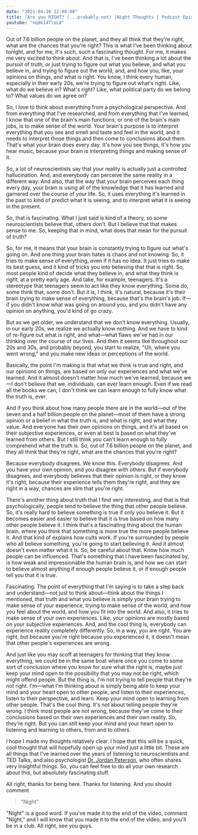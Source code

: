```yaml
---
date: "2021-04-10 12:00:00"
title: "Are you RIGHT? (...probably not) |Night Thoughts | Podcast Episode 2"
youtube: "nqde14TloL8"
---
```



Out of 7.6 billion people on the planet, and they all think that they're right, what are the chances that you're right? This is what I've been thinking about tonight, and for me, it's such, such a fascinating thought. For me, it makes me very excited to think about. And that is, I've been thinking a lot about the pursuit of truth, or just trying to figure out what you believe, and what you believe in, and trying to figure out the world, and, and how you, like, your opinions on things, and what is right. You know, I think every human, especially in their early 20s, we're trying to figure out what's right. Like, what do we believe in? What's right? Like, what political party do we belong to? What values do we agree on?

So, I love to think about everything from a psychological perspective. And from everything that I've researched, and from everything that I've learned, I know that one of the brain's main functions, or one of the brain's main jobs, is to make sense of the world. Your brain's purpose is to interpret everything that you see and smell and taste and feel in the world, and it needs to interpret those things and then come to conclusions about them. That's what your brain does every day. It's how you see things, it's how you hear music, because your brain is interpreting things and making sense of it.

So, a lot of neuroscientists say that your reality is actually just a controlled hallucination. And, and everybody can perceive the same reality in a different way. And also, that the way that your brain perceives each thing every day, your brain is using all of the knowledge that it has learned and garnered over the course of your life. So, it uses everything it's learned in the past to kind of predict what it is seeing, and to interpret what it is seeing in the present.

So, that is fascinating. What I just said is kind of a theory, so some neuroscientists believe that, others don't. But I believe that that makes sense to me. So, keeping that in mind, what does that mean for the pursuit of truth?

So, for me, it means that your brain is constantly trying to figure out what's going on. And one thing your brain hates is chaos and not knowing. So, it tries to make sense of everything, even if it has no idea. It just tries to make its best guess, and it kind of tricks you into believing that that is right. So, most people kind of decide what they believe in, and what they think is right, at a pretty early age. And take, for example, teenagers. It's a stereotype that teenagers seem to act like they know everything. Some do, some think that, some don't. But it is, I think, it's natural, because it's their brain trying to make sense of everything, because that's the brain's job. If—if you didn't know what was going on around you, and you didn't have any opinion on anything, you'd kind of go crazy.

But as we get older, we understand that we don't know everything. Usually, in our early 20s, we realize we actually know nothing. And we have to kind of re-figure out what is right, and what—what flaws we've had in our thinking over the course of our lives. And then it seems like throughout our 20s and 30s, and probably beyond, you start to realize, "Uh, where you went wrong," and you make new ideas or perceptions of the world.

Basically, the point I'm making is that what we think is true and right, and our opinions on things, are based on only our experiences and what we've learned. And it almost doesn't matter how much we've learned, because we—I don't believe that we, individuals, can ever learn enough. Even if we read all the books we can, I don't think we can learn enough to fully know what the truth is, ever.

And if you think about how many people there are in the world—out of the seven and a half billion people on the planet—most of them have a strong opinion or a belief in what the truth is, and what is right, and what they value. And everyone has their own opinions on things, and it's all based on their subjective experiences, or even at best is based on what they've learned from others. But I still think you can't learn enough to fully comprehend what the truth is. So, out of 7.6 billion people on the planet, and they all think that they're right, what are the chances that you're right?

Because everybody disagrees. We know this. Everybody disagrees. And you have your own opinion, and you disagree with others. But if everybody disagrees, and everybody believes that their opinion is right, or they know it's right, because their experience tells them they're right, and they are right in a way, chances are slim that you're right.

There's another thing about truth that I find very interesting, and that is that psychologically, people tend to believe the thing that other people believe. So, it's really hard to believe something is true if only you believe it. But it becomes easier and easier to believe that it is true based on how many other people believe it. I think that's a fascinating thing about the human brain, where you think that something is more true the more people believe it. And that kind of explains how cults work. If you're surrounded by people who all believe something, you're going to start believing it. And it almost doesn't even matter what it is. So, be careful about that. Know how much people can be influenced. That's something that I have been fascinated by, is how weak and impressionable the human brain is, and how we can start to believe almost anything if enough people believe it, or if enough people tell you that it is true.

Fascinating. The point of everything that I'm saying is to take a step back and understand—not just to think about—think about the things I mentioned, that truth and what you believe is simply your brain trying to make sense of your experience, trying to make sense of the world, and how you feel about the world, and how you fit into the world. And also, it tries to make sense of your own experiences. Like, your opinions are mostly based on your subjective experiences. And, and the cool thing is, everybody can experience reality completely differently. So, in a way, you are right. You are right, but because you're right because you experienced it, it doesn't mean that other people's experiences are wrong.

And just like you may scoff at teenagers for thinking that they know everything, we could be in the same boat where once you come to some sort of conclusion where you know for sure what the right is, maybe just keep your mind open to the possibility that you may not be right, which might offend people. But the thing is, I'm not trying to tell people that they're not right. I'm—what I'm thinking about is simply being able to keep your mind and your heart open to other people, and listen to their experiences, listen to their perspective, and learn. Keep your mind open to learning from other people. That's the cool thing. It's not about telling people they're wrong. I think most people are not wrong, because they've come to their conclusions based on their own experiences and their own reality. So, they're right. But you can still keep your mind and your heart open to listening and learning to others, from and to others.

I hope I made my thoughts relatively clear. I hope that this will be a quick, cool thought that will hopefully open up your mind just a little bit. These are all things that I've learned over the years of listening to neuroscientists and TED Talks, and also psychologist [Dr. Jordan Peterson](https://en.wikipedia.org/wiki/Jordan_Peterson), who often shares very insightful things. So, you can feel free to do all your own research about this, but absolutely fascinating stuff.

All right, thanks for being here. Thanks for listening. And you should comment
> "Night"

"Night" is a good word. If you've made it to the end of the video, comment "Night," and I will know that you made it to the end of the video, and you'll be in a club. All right, see you guys.


